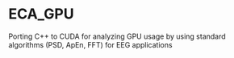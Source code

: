 # ECA_GPU
Porting C++ to CUDA for analyzing GPU usage by using standard algorithms (PSD, ApEn, FFT) for EEG applications

